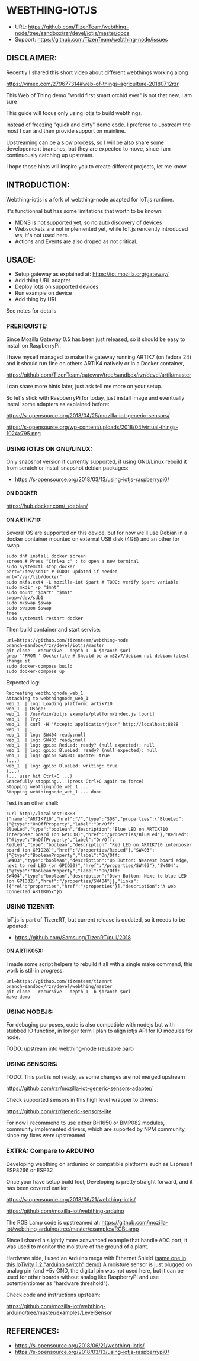 # WEBTHING-IOTJS #

* URL: https://github.com/TizenTeam/webthing-node/tree/sandbox/rzr/devel/iotjs/master/docs
* Support: https://github.com/TizenTeam/webthing-node/issues


## DISCLAIMER: ##

Recently I shared this short video about different webthings working along

https://vimeo.com/279677314#web-of-things-agriculture-20180712rzr

This Web of Thing demo "world first smart orchid ever" is not that new, I am sure

This guide will focus only using iotjs to build webthings.

Instead of freezing "quick and dirty" demo code.
I prefered to upstream the most I can
and then provide support on mainline.

Upstreaming can be a slow process,
so I will be also share some developement branches,
but they are expected to move, 
since I am continuously catching up upstream.

I hope those hints will inspire you to create different projects, let me know


## INTRODUCTION: ##

Webthing-iotjs is a fork of webthing-node adapted for IoT.js runtime.

It's functionnal but has some limitations that worth to be known:

* MDNS is not supported yet, so no auto discovery of devices
* Websockets are not implemented yet, while IoT.js rencently introduced ws, it's not used here.
* Actions and Events are also droped as not critical.


## USAGE: ##

* Setup gateway as explained at: https://iot.mozilla.org/gateway/
* Add thing URL adapter
* Deploy iotjs on supported devices
* Run example on device
* Add thing by URL

See notes for details


### PRERIQUISTE: ###

Since Mozilla Gateway 0.5 has been just released,
so it should be easy to install on RaspberryPi.

I have myself managed to make the gateway running ARTIK7 (on fedora 24)
and it should run fine on others ARTIK4 natively or in a Docker container,

https://github.com/TizenTeam/gateway/tree/sandbox/rzr/devel/artik/master

I can share more hints later, just ask tell me more on your setup.

So let's stick with RaspberryPi for today,
just install image and eventually install some adapters as explained before:

https://s-opensource.org/2018/04/25/mozilla-iot-generic-sensors/


https://s-opensource.org/wp-content/uploads/2018/04/virtual-things-1024x795.png


### USING IOTJS ON GNU/LINUX: ###

Only snapshot version if currently supported, 
if using GNU/Linux rebuild it from scratch or install snapshot debian packages:

* https://s-opensource.org/2018/03/13/using-iotjs-raspberrypi0/


#### ON DOCKER ####


https://hub.docker.com/_/debian/


#### ON ARTIK710: ####

Several OS are supported on this device, 
but for now we'll use Debian in a docker container mounted on external USB disk (4GB) and an other for swap

```
sudo dnf install docker screen
screen # Press "Ctrl+a c" : to open a new terminal
sudo systemctl stop docker
part="/dev/sda1" # TODO: updated if needed
mnt="/var/lib/docker"
sudo mkfs.ext4 -L mozilla-iot $part # TODO: verify $part variable
sudo mkdir -p "$mnt"
sudo mount "$part" "$mnt"
swap=/dev/sdb1
sudo mkswap $swap
sudo swapon $swap
free
sudo systemctl restart docker
```
Then build container and start service:

```
url=https://github.com/tizenteam/webthing-node
branch=sandbox/rzr/devel/iotjs/master
git clone --recursive --depth 1 -b $branch $url
grep '^FROM ' Dockerfile # Should be arm32v7/debian not debian:latest change it 
sudo docker-compose build
sudo docker-compose up
```

Expected log:
```
Recreating webthingnode_web_1
Attaching to webthingnode_web_1
web_1  | log: Loading platform: artik710
web_1  | Usage:
web_1  | /usr/bin/iotjs example/platform/index.js [port]
web_1  | Try:
web_1  | curl -H "Accept: application/json" http://localhost:8888
web_1  |
web_1  | log: SW404 ready:null
web_1  | log: SW403 ready:null
web_1  | log: gpio: RedLed: ready? (null expected): null
web_1  | log: gpio: BlueLed: ready? (null expected): null
web_1  | log: gpio: SW404: update: true
(...)
web_1  | log: gpio: BlueLed: writing: true
(...)
(... user hit Ctrl+C ...)
Gracefully stopping... (press Ctrl+C again to force)
Stopping webthingnode_web_1 ...
Stopping webthingnode_web_1 ... done
```

Test in an other shell:

```
curl http://localhost:8888
{"name":"ARTIK710","href":"/","type":"SDB","properties":{"BlueLed":{"@type":"OnOffProperty","label":"On/Off: BlueLed","type":"boolean","description":"Blue LED on ARTIK710 interposer board (on GPIO38)","href":"/properties/BlueLed"},"RedLed":{"@type":"OnOffProperty","label":"On/Off: RedLed","type":"boolean","description":"Red LED on ARTIK710 interposer board (on GPIO28)","href":"/properties/RedLed"},"SW403":{"@type":"BooleanProperty","label":"On/Off: SW403","type":"boolean","description":"Up Button: Nearest board edge, next to red LED (on GPIO30)","href":"/properties/SW403"},"SW404":{"@type":"BooleanProperty","label":"On/Off: SW404","type":"boolean","description":"Down Button: Next to blue LED (on GPIO32)","href":"/properties/SW404"}},"links":[{"rel":"properties","href":"/properties"}],"description":"A web connected ARTIK05x"}b
```


### USING TIZENRT: ###

IoT.js is part of Tizen:RT, but current release is oudated, 
so it needs to be updated:

* https://github.com/Samsung/TizenRT/pull/2018

#### ON ARTIK05X: ###

I made some script helpers to rebuild it all with a single make command,
this work is still in progress.

```
url=https://github.com/tizenteam/tizenrt
branch=sandbox/rzr/devel/webthing/master
git clone --recursive --depth 1 -b $branch $url
make demo

```

### USING NODEJS: ###

For debuging purposes, code is also compatible with nodejs but with stubbed IO function,
in longer term I plan to align iotjs API for IO modules for node.

TODO: upstream into webthing-node (reusable part)


### USING SENSORS: ###

TODO: This part is not ready, as some changes are not merged upstream

https://github.com/rzr/mozilla-iot-generic-sensors-adapter/

Check supported sensors in this high level wrapper to drivers:

https://github.com/rzr/generic-sensors-lite

For now I recommend to use either BH1650 or BMP082 modules,
community implemented drivers, 
which are suported by NPM community, 
since my fixes were upstreamed.


### EXTRA: Compare to ARDUINO ###

Developing webthing on ardunino or compatible platforms
such as Espressif ESP8266 or ESP32

Once your have setup build tool, 
Developing is pretty straight forward, and it has been covered earlier:

https://s-opensource.org/2018/06/21/webthing-iotjs/

https://github.com/mozilla-iot/webthing-arduino

The RGB Lamp code is upstreamed at:
https://github.com/mozilla-iot/webthing-arduino/tree/master/examples/RGBLamp

Since I shared a slightly more adavanced example that handle ADC port,
it was used to monitor the moisture of the ground of a plant.

Hardware side, I used an Arduino mega with Ethernet Shield 
(<a href='https://www.slideshare.net/SamsungOSG/iotivity-tutorial-prototyping-iot-devices-on-gnulinux/41'>same one in this IoTivity 1.2 "arduino switch" demo</a>) 
A moisture sensor is just plugged on analog pin (and +5v GND, the digital pin was not used here, but it can be used for other boards without analog like RaspberryPi and use potentientiomer as "hardware threshold").

Check code and instructions upsteam:

https://github.com/mozilla-iot/webthing-arduino/tree/master/examples/LevelSensor



## REFERENCES: ##

* https://s-opensource.org/2018/06/21/webthing-iotjs/
* https://s-opensource.org/2018/03/13/using-iotjs-raspberrypi0/
